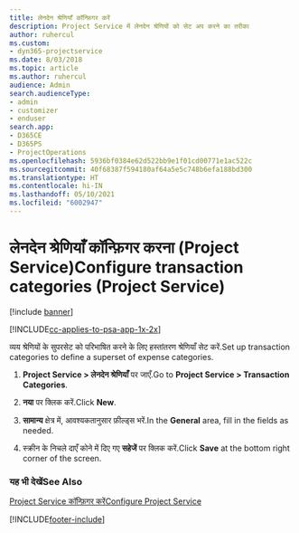 ```yaml
---
title: लेनदेन श्रेणियाँ कॉन्फ़िगर करें
description: Project Service में लेनदेन श्रेणियों को सेट अप करने का तरीका
author: ruhercul
ms.custom:
- dyn365-projectservice
ms.date: 8/03/2018
ms.topic: article
ms.author: ruhercul
audience: Admin
search.audienceType:
- admin
- customizer
- enduser
search.app:
- D365CE
- D365PS
- ProjectOperations
ms.openlocfilehash: 5936bf0384e62d522bb9e1f01cd00771e1ac522c
ms.sourcegitcommit: 40f68387f594180af64a5e5c748b6efa188bd300
ms.translationtype: HT
ms.contentlocale: hi-IN
ms.lasthandoff: 05/10/2021
ms.locfileid: "6002947"
---
```

# <a name="configure-transaction-categories-project-service"></a><span data-ttu-id="9f806-103">लेनदेन श्रेणियाँ कॉन्फ़िगर करना (Project Service)</span><span class="sxs-lookup"><span data-stu-id="9f806-103">Configure transaction categories (Project Service)</span></span>

[!include [banner](../includes/psa-now-project-operations.md)]

[!INCLUDE[cc-applies-to-psa-app-1x-2x](../includes/cc-applies-to-psa-app-1x-2x.md)]

<span data-ttu-id="9f806-104">व्यय श्रेणियों के सुपरसेट को परिभाषित करने के लिए हस्तांतरण श्रेणियाँ सेट करें.</span><span class="sxs-lookup"><span data-stu-id="9f806-104">Set up transaction categories to define a superset of expense categories.</span></span>  
  
1.  <span data-ttu-id="9f806-105">**Project Service > लेनदेन श्रेणियाँ** पर जाएँ.</span><span class="sxs-lookup"><span data-stu-id="9f806-105">Go to **Project Service > Transaction Categories**.</span></span>  
  
2.  <span data-ttu-id="9f806-106">**नया** पर क्लिक करें.</span><span class="sxs-lookup"><span data-stu-id="9f806-106">Click **New**.</span></span>  
  
3.  <span data-ttu-id="9f806-107">**सामान्य** क्षेत्र में, आवश्यकतानुसार फ़ील्ड्स भरें.</span><span class="sxs-lookup"><span data-stu-id="9f806-107">In the **General** area, fill in the fields as needed.</span></span>  
  
4.  <span data-ttu-id="9f806-108">स्‍क्रीन के निचले दाएँ कोने में दिए गए **सहेजें** पर क्लिक करें.</span><span class="sxs-lookup"><span data-stu-id="9f806-108">Click **Save** at the bottom right corner of the screen.</span></span>  
  
### <a name="see-also"></a><span data-ttu-id="9f806-109">यह भी देखें</span><span class="sxs-lookup"><span data-stu-id="9f806-109">See Also</span></span>  
 [<span data-ttu-id="9f806-110">Project Service कॉन्फ़िगर करें</span><span class="sxs-lookup"><span data-stu-id="9f806-110">Configure Project Service</span></span>](../psa/configure.md)


[!INCLUDE[footer-include](../includes/footer-banner.md)]